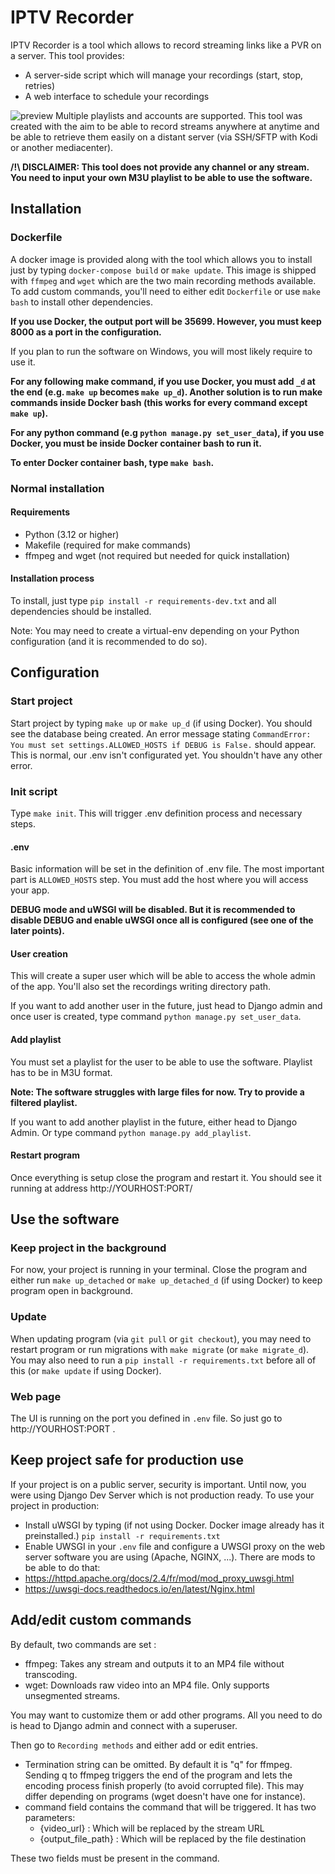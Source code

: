 # IPTV Recorder
IPTV Recorder is a tool which allows to record streaming links like a PVR on a server. 
This tool provides:
- A server-side script which will manage your recordings (start, stop, retries)
- A web interface to schedule your recordings

![preview](https://i.imgur.com/xM6DDKN.png)
Multiple playlists and accounts are supported. This tool was created with the aim to be able to record streams anywhere at anytime and be able to retrieve them easily on a distant server (via SSH/SFTP with Kodi or another mediacenter).

**/!\ DISCLAIMER: This tool does not provide any channel or any stream. You need to input your own M3U playlist to be able to use the software.**

## Installation
### Dockerfile
A docker image is provided along with the tool which allows you to install just by typing `docker-compose build` or `make update`. This image is shipped with `ffmpeg` and `wget` which are the two main recording methods available. To add custom commands, you'll need to either edit `Dockerfile` or use `make bash` to install other dependencies.

**If you use Docker, the output port will be 35699. However, you must keep 8000 as a port in the configuration.**

If you plan to run the software on Windows, you will most likely require to use it.


**For any following make command, if you use Docker, you must add `_d` at the end (e.g. `make up` becomes `make up_d`). Another solution is to run make commands inside Docker bash (this works for every command except `make up`).**

**For any python command (e.g `python manage.py set_user_data`), if you use Docker, you must be inside Docker container bash to run it.**

**To enter Docker container bash, type `make bash`.**

### Normal installation
#### Requirements
- Python (3.12 or higher)
- Makefile (required for make commands)
- ffmpeg and wget (not required but needed for quick installation)
#### Installation process
To install, just type `pip install -r requirements-dev.txt` and all dependencies should be installed.

Note: You may need to create a virtual-env depending on your Python configuration (and it is recommended to do so).
## Configuration
### Start project
Start project by typing `make up` or `make up_d` (if using Docker). You should see the database being created. An error message stating `CommandError: You must set settings.ALLOWED_HOSTS if DEBUG is False.` should appear. This is normal, our .env isn't configurated yet. You shouldn't have any other error. 
### Init script
Type `make init`. This will trigger .env definition process and necessary steps.
#### .env
Basic information will be set in the definition of .env file. The most important part is `ALLOWED_HOSTS` step. You must add the host where you will access your app.

**DEBUG mode and uWSGI will be disabled. But it is recommended to disable DEBUG and enable uWSGI once all is configured (see one of the later points).**
#### User creation
This will create a super user which will be able to access the whole admin of the app. You'll also set the recordings writing directory path.

If you want to add another user in the future, just head to Django admin and once user is created, type command `python manage.py set_user_data`.
#### Add playlist
You must set a playlist for the user to be able to use the software. Playlist has to be in M3U format.

**Note: The software struggles with large files for now. Try to provide a filtered playlist.**

If you want to add another playlist in the future, either head to Django Admin. Or type command `python manage.py add_playlist`.
#### Restart program
Once everything is setup close the program and restart it. You should see it running at address http://YOURHOST:PORT/
## Use the software
### Keep project in the background
For now, your project is running in your terminal. Close the program and either run `make up_detached` or `make up_detached_d` (if using Docker) to keep program open in background.
### Update
When updating program (via `git pull` or `git checkout`), you may need to restart program or run migrations with `make migrate` (or `make migrate_d`). You may also need to run a `pip install -r requirements.txt` before all of this (or `make update` if using Docker).
### Web page
The UI is running on the port you defined in `.env` file. So just go to http://YOURHOST:PORT .

## Keep project safe for production use
If your project is on a public server, security is important. Until now, you were using Django Dev Server which is not production ready.
To use your project in production:
- Install uWSGI by typing (if not using Docker. Docker image already has it preinstalled.)
```pip install -r requirements.txt```
- Enable UWSGI in your `.env` file and configure a UWSGI proxy on the web server software you are using (Apache, NGINX, ...).
There are mods to be able to do that:
- https://httpd.apache.org/docs/2.4/fr/mod/mod_proxy_uwsgi.html
- https://uwsgi-docs.readthedocs.io/en/latest/Nginx.html

## Add/edit custom commands
By default, two commands are set :
- ffmpeg: Takes any stream and outputs it to an MP4 file without transcoding.
- wget: Downloads raw video into an MP4 file. Only supports unsegmented streams.

You may want to customize them or add other programs. All you need to do is head to Django admin and connect with a superuser. 

Then go to `Recording methods` and either add or edit entries.
- Termination string can be omitted. By default it is "q" for ffmpeg. Sending q to ffmpeg triggers the end of the program and lets the encoding process finish properly (to avoid corrupted file). This may differ depending on programs (wget doesn't have one for instance).
- command field contains the command that will be triggered. 
It has two parameters:
  - {video_url} : Which will be replaced by the stream URL
  - {output_file_path} : Which will be replaced by the file destination

These two fields must be present in the command.